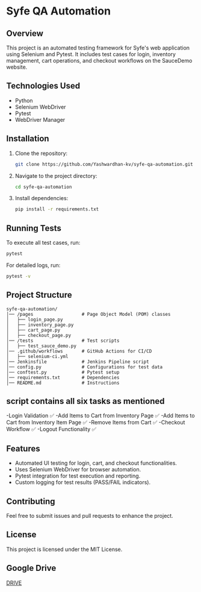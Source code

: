 # Syfe QA Automation

## Overview
This project is an automated testing framework for Syfe's web application using Selenium and Pytest. It includes test cases for login, inventory management, cart operations, and checkout workflows on the SauceDemo website.

## Technologies Used
- Python
- Selenium WebDriver
- Pytest
- WebDriver Manager

## Installation
1. Clone the repository:
   ```sh
   git clone https://github.com/Yashwardhan-kv/syfe-qa-automation.git
   ```
2. Navigate to the project directory:
   ```sh
   cd syfe-qa-automation
   ```
3. Install dependencies:
   ```sh
   pip install -r requirements.txt
   ```

## Running Tests
To execute all test cases, run:
```sh
pytest
```
For detailed logs, run:
```sh
pytest -v
```

## Project Structure
```
syfe-qa-automation/
│── /pages                  # Page Object Model (POM) classes
│   ├── login_page.py
│   ├── inventory_page.py
│   ├── cart_page.py
│   ├── checkout_page.py
│── /tests                  # Test scripts
│   ├── test_sauce_demo.py
│── .github/workflows       # GitHub Actions for CI/CD
│   ├── selenium-ci.yml
│── Jenkinsfile             # Jenkins Pipeline script
│── config.py               # Configurations for test data
│── conftest.py             # Pytest setup
│── requirements.txt        # Dependencies
│── README.md               # Instructions

```
## script contains all six tasks as mentioned
-Login Validation ✅
-Add Items to Cart from Inventory Page ✅
-Add Items to Cart from Inventory Item Page ✅
-Remove Items from Cart ✅
-Checkout Workflow ✅
-Logout Functionality ✅

## Features
- Automated UI testing for login, cart, and checkout functionalities.
- Uses Selenium WebDriver for browser automation.
- Pytest integration for test execution and reporting.
- Custom logging for test results (PASS/FAIL indicators).

## Contributing
Feel free to submit issues and pull requests to enhance the project.

## License
This project is licensed under the MIT License.

## Google Drive
[DRIVE](https://drive.google.com/drive/folders/1LhdurgTM3M_WjJlSqSioR3gIYxdFfpyg?usp=sharing)
